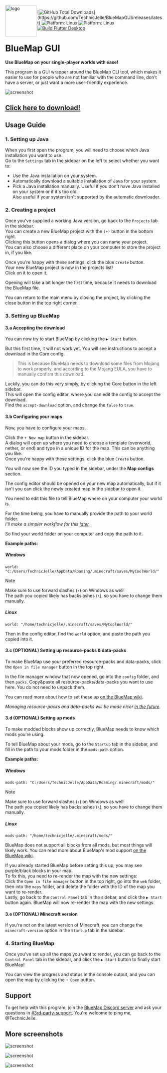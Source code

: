 <img align="left" width="100px" src="assets/icon_1024.png" alt="logo">

[![GitHub Total Downloads](https://img.shields.io/github/downloads/TechnicJelle/BlueMapGUI/total?label=Downloads&color=success")](https://github.com/TechnicJelle/BlueMapGUI/releases/latest)
![Platform: Linux](https://img.shields.io/badge/Platform-Linux-FCC624?logo=linux&logoColor=white)
![Platform: Linux](https://img.shields.io/badge/Platform-Windows-2887E9?logo=windows&logoColor=white)
[![Build Flutter Desktop](https://github.com/TechnicJelle/BlueMapGUI/actions/workflows/build.yml/badge.svg)](https://github.com/TechnicJelle/BlueMapGUI/actions/workflows/build.yml)

# BlueMap GUI

**Use BlueMap on your single-player worlds with ease!**

This program is a GUI wrapper around the BlueMap CLI tool,
which makes it easier to use for people who are not familiar with the command line,
don't have a server, or just want a more user-friendly experience.

![screenshot](.github/readme_assets/control_panel.png)

## [Click here to download!](../../releases/latest)

## Usage Guide
### 1. Setting up Java
When you first open the program, you will need to choose which Java installation you want to use.  
Go to the `Settings` tab in the sidebar on the left to select whether you want to:
- Use the Java installation on your system.
- Automatically download a suitable installation of Java for your system.
- Pick a Java installation manually. Useful if you don't have Java installed on your system or if it's too old.  
  Also useful if your system isn't supported by the automatic downloader.

### 2. Creating a project
Once you've supplied a working Java version, go back to the `Projects` tab in the sidebar.  
You can create a new BlueMap project with the `(+)` button in the bottom right.  
Clicking this button opens a dialog where you can name your project.  
You can also choose a different place on your computer to store the project in, if you like.

Once you're happy with these settings, click the blue `Create` button.  
Your new BlueMap project is now in the projects list!  
Click on it to open it.

Opening will take a bit longer the first time, because it needs to download the BlueMap file.

You can return to the main menu by closing the project, by clicking the close button in the top right corner.

### 3. Setting up BlueMap
#### 3.a Accepting the download
You can now try to start BlueMap by clicking the `▶ Start` button.

But this first time, it will not work yet.
You will see instructions to accept a download in the Core config.

> This is because BlueMap needs to download some files from Mojang to work properly,
> and according to the Mojang EULA, you have to manually confirm this download.

Luckily, you can do this very simply, by clicking the Core button in the left sidebar.  
This will open the config editor, where you can edit the config to accept the download.  
Find the `accept-download` option, and change the `false` to `true`.

#### 3.b Configuring your maps
Now, you have to configure your maps.

Click the `+ New map` button in the sidebar.  
A dialog will open up where you need to choose a template (overworld, nether, or end)
and type in a unique ID for the map. This can be anything you like.  
Once you're happy with these settings, click the blue `Create` button.

You will now see the ID you typed in the sidebar, under the **Map configs** section.

The config editor should be opened on your new map automatically,
but if it isn't you can click the newly created map in the sidebar to open it.

You need to edit this file to tell BlueMap where on your computer your world is.

For the time being, you have to manually provide the path to your world folder.  
_I'll make a simpler workflow for this [later](https://github.com/TechnicJelle/BlueMapGUI/milestone/2)._

So find your world folder on your computer and copy the path to it.

**Example paths:**
##### Windows
```hocon
world: "C:/Users/TechnicJelle/AppData/Roaming/.minecraft/saves/MyCoolWorld/"
```
> [!NOTE]  
> Make sure to use forward slashes (` / `) on Windows as well!  
> The path you copied likely has backslashes (` \ `), so you have to change them manually.

##### Linux
```hocon
world: "/home/technicjelle/.minecraft/saves/MyCoolWorld/"
```

Then in the config editor, find the `world` option, and paste the path you copied into it.

#### 3.c (OPTIONAL) Setting up resource-packs & data-packs
To make BlueMap use your preferred resource-packs and data-packs,
click the `Open in file manager` button in the top right.

In the file manager window that now opened, go into the `config` folder, and then `packs`.
Copy&paste all resource-packs/data-packs you want to use here.
You do not need to unpack them.

You can read more about how to set these up [on the BlueMap wiki](https://bluemap.bluecolored.de/wiki/customization/ResourcePacks.html).

_Managing resource-packs and data-packs will be made nicer [in the future](https://github.com/TechnicJelle/BlueMapGUI/issues/13)._

#### 3.d (OPTIONAL) Setting up mods
To make modded blocks show up correctly, BlueMap needs to know which mods you're using.

To tell BlueMap about your mods, go to the `Startup` tab in the sidebar,
and fill in the path to your mods folder in the `mods-path` option.

**Example paths:**
##### Windows
```hocon
mods-path: "C:/Users/TechnicJelle/AppData/Roaming/.minecraft/mods/"
```
> [!NOTE]  
> Make sure to use forward slashes (` / `) on Windows as well!  
> The path you copied likely has backslashes (` \ `), so you have to change them manually.

##### Linux
```hocon
mods-path: "/home/technicjelle/.minecraft/mods/"
```

BlueMap does not support all blocks from all mods, but most things will likely work.
You can read more about BlueMap's mod support [on the BlueMap wiki](https://bluemap.bluecolored.de/wiki/customization/Mods.html).

If you already started BlueMap before setting this up, you may see purple/black blocks in your map.  
To fix this, you need to re-render the map with the new settings:  
Click the `Open in file manager` button in the top right, go into the `web` folder,
then into the `maps` folder, and delete the folder with the ID of the map you want to re-render.  
Lastly, go back to the `Control Panel` tab in the sidebar, and click the `▶ Start` button again.
BlueMap will now re-render the map with the new settings.

#### 3.e (OPTIONAL) Minecraft version
If you're not on the latest version of Minecraft,
you can change the `minecraft-version` option in the `Startup` tab in the sidebar.

### 4. Starting BlueMap
Once you've set up all the maps you want to render,
you can go back to the `Control Panel` tab in the sidebar,
and click the `▶ Start` button to finally start BlueMap!

You can view the progress and status in the console output,
and you can open the map by clicking the `⬆ Open` button.

## Support
To get help with this program, join the [BlueMap Discord server](https://bluecolo.red/map-discord)
and ask your questions in [#3rd-party-support](https://discord.com/channels/665868367416131594/863844716047106068).
You're welcome to ping me, @TechnicJelle.

## More screenshots
![screenshot](.github/readme_assets/projects_list.png)

![screenshot](.github/readme_assets/settings_screen.png)

![screenshot](.github/readme_assets/map_config.png)
